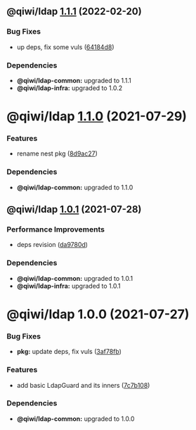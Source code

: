 ## @qiwi/ldap [1.1.1](https://github.com/qiwi/ldap/compare/@qiwi/ldap@1.1.0...@qiwi/ldap@1.1.1) (2022-02-20)


### Bug Fixes

* up deps, fix some vuls ([64184d8](https://github.com/qiwi/ldap/commit/64184d8b77ede3edc1858d33c73b8ff4b018d412))





### Dependencies

* **@qiwi/ldap-common:** upgraded to 1.1.1
* **@qiwi/ldap-infra:** upgraded to 1.0.2

# @qiwi/ldap [1.1.0](https://github.com/qiwi/ldap/compare/@qiwi/ldap@1.0.1...@qiwi/ldap@1.1.0) (2021-07-29)


### Features

* rename nest pkg ([8d9ac27](https://github.com/qiwi/ldap/commit/8d9ac27ba5b0d3819da064463e5b399caf08d264))





### Dependencies

* **@qiwi/ldap-common:** upgraded to 1.1.0

## @qiwi/ldap [1.0.1](https://github.com/qiwi/ldap/compare/@qiwi/ldap@1.0.0...@qiwi/ldap@1.0.1) (2021-07-28)


### Performance Improvements

* deps revision ([da9780d](https://github.com/qiwi/ldap/commit/da9780d8404897a40a9536989ff51e8001eb31b1))





### Dependencies

* **@qiwi/ldap-common:** upgraded to 1.0.1
* **@qiwi/ldap-infra:** upgraded to 1.0.1

# @qiwi/ldap 1.0.0 (2021-07-27)


### Bug Fixes

* **pkg:** update deps, fix vuls ([3af78fb](https://github.com/qiwi/ldap/commit/3af78fb9d953b56c9344a713c3c6a40faba1baed))


### Features

* add basic LdapGuard and its inners ([7c7b108](https://github.com/qiwi/ldap/commit/7c7b1088c140eeca875b77d47c08059969c302a7))





### Dependencies

* **@qiwi/ldap-common:** upgraded to 1.0.0
